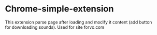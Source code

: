 # Chrome-simple-extension
This extension parse page after loading and modify it content (add button for downloading sounds). Used for site forvo.com
